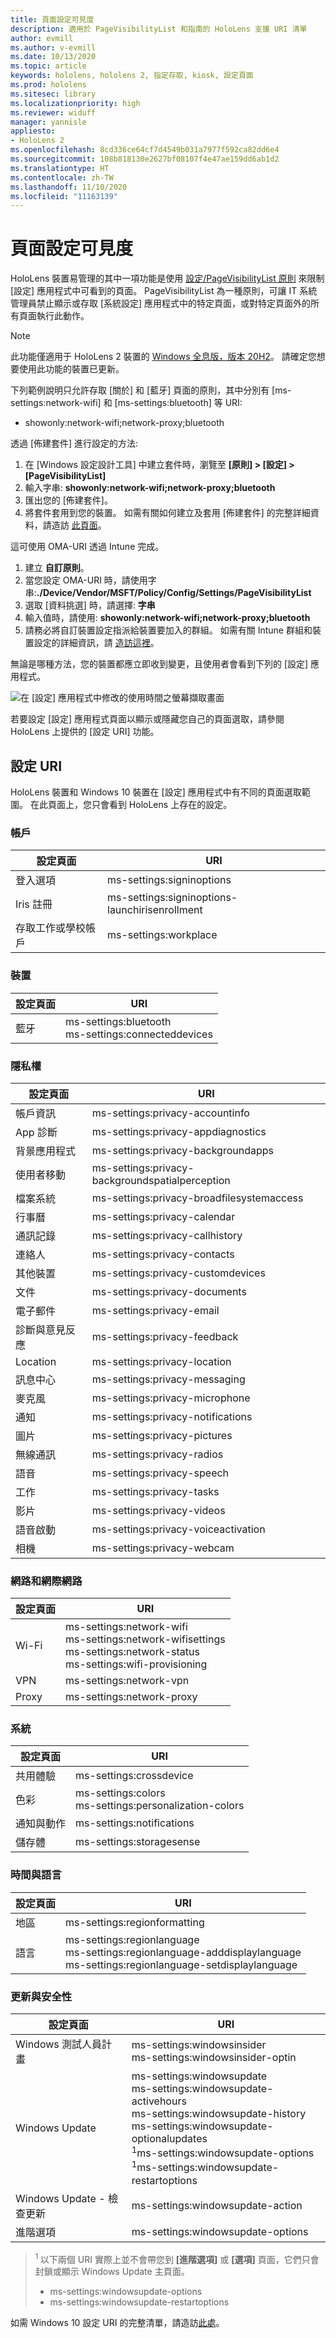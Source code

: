 ```yaml
---
title: 頁面設定可見度
description: 適用於 PageVisibilityList 和指南的 HoloLens 支援 URI 清單
author: evmill
ms.author: v-evmill
ms.date: 10/13/2020
ms.topic: article
keywords: hololens, hololens 2, 指定存取, kiosk, 設定頁面
ms.prod: hololens
ms.sitesec: library
ms.localizationpriority: high
ms.reviewer: widuff
manager: yannisle
appliesto:
- HoloLens 2
ms.openlocfilehash: 8cd336ce64cf7d4549b031a7977f592ca82dd6e4
ms.sourcegitcommit: 108b818130e2627bf08107f4e47ae159dd6ab1d2
ms.translationtype: HT
ms.contentlocale: zh-TW
ms.lasthandoff: 11/10/2020
ms.locfileid: "11163139"
---
```

# 頁面設定可見度

HoloLens 裝置易管理的其中一項功能是使用 [設定/PageVisibilityList 原則](https://docs.microsoft.com/windows/client-management/mdm/policy-csp-settings#settings-pagevisibilitylist) 來限制 [設定] 應用程式中可看到的頁面。 PageVisibilityList 為一種原則，可讓 IT 系統管理員禁止顯示或存取 [系統設定] 應用程式中的特定頁面，或對特定頁面外的所有頁面執行此動作。 

> [!NOTE]
> 此功能僅適用于 HoloLens 2 裝置的 [Windows 全息版，版本 20H2](hololens-release-notes.md#windows-holographic-version-20h2)。 請確定您想要使用此功能的裝置已更新。

下列範例說明只允許存取 [關於] 和 [藍牙] 頁面的原則，其中分別有 [ms-settings:network-wifi] 和 [ms-settings:bluetooth] 等 URI:
- showonly:network-wifi;network-proxy;bluetooth

透過 [佈建套件] 進行設定的方法: 
1. 在 [Windows 設定設計工具] 中建立套件時，瀏覽至 **[原則] > [設定] > [PageVisibilityList]**
1. 輸入字串: **showonly:network-wifi;network-proxy;bluetooth**
1. 匯出您的 [佈建套件]。
1. 將套件套用到您的裝置。 如需有關如何建立及套用 [佈建套件] 的完整詳細資料，請造訪 [此頁面](hololens-provisioning.md)。 

這可使用 OMA-URI 透過 Intune 完成。
1. 建立 **自訂原則**。
1. 當您設定 OMA-URI 時，請使用字串:**./Device/Vendor/MSFT/Policy/Config/Settings/PageVisibilityList**
1. 選取 [資料挑選] 時，請選擇: **字串**
1. 輸入值時，請使用: **showonly:network-wifi;network-proxy;bluetooth**
1. 請務必將自訂裝置設定指派給裝置要加入的群組。
如需有關 Intune 群組和裝置設定的詳細資訊，請 [造訪這裡](hololens-mdm-configure.md)。

無論是哪種方法，您的裝置都應立即收到變更，且使用者會看到下列的 [設定] 應用程式。 

![在 [設定] 應用程式中修改的使用時間之螢幕擷取畫面](images/hololens-page-visibility-list.jpg)

若要設定 [設定] 應用程式頁面以顯示或隱藏您自己的頁面選取，請參閱 HoloLens 上提供的 [設定 URI] 功能。 

## 設定 URI

HoloLens 裝置和 Windows 10 裝置在 [設定] 應用程式中有不同的頁面選取範圍。 在此頁面上，您只會看到 HoloLens 上存在的設定。 

### 帳戶
| 設定頁面           | URI                                            |
|-------------------------|------------------------------------------------|
| 登入選項         | ms-settings:signinoptions                      |
| Iris 註冊       | ms-settings:signinoptions-launchirisenrollment |
| 存取工作或學校帳戶 | ms-settings:workplace                          |

### 裝置
| 設定頁面 | URI                          |
|---------------|------------------------------|
| 藍牙     | ms-settings:bluetooth <br> ms-settings:connecteddevices |

### 隱私權
| 設定頁面            | URI                                             |
|--------------------------|-------------------------------------------------|
| 帳戶資訊             | ms-settings:privacy-accountinfo                 |
| App 診斷        | ms-settings:privacy-appdiagnostics              |
| 背景應用程式        | ms-settings:privacy-backgroundapps              |
| 使用者移動           | ms-settings:privacy-backgroundspatialperception |
| 檔案系統              | ms-settings:privacy-broadfilesystemaccess       |
| 行事曆                 | ms-settings:privacy-calendar                    |
| 通訊記錄             | ms-settings:privacy-callhistory                 |
| 連絡人                 | ms-settings:privacy-contacts                    |
| 其他裝置            | ms-settings:privacy-customdevices               |
| 文件                | ms-settings:privacy-documents                   |
| 電子郵件                    | ms-settings:privacy-email                       |
| 診斷與意見反應 | ms-settings:privacy-feedback                    |
| Location                 | ms-settings:privacy-location                    |
| 訊息中心                | ms-settings:privacy-messaging                   |
| 麥克風               | ms-settings:privacy-microphone                  |
| 通知            | ms-settings:privacy-notifications               |
| 圖片                 | ms-settings:privacy-pictures                    |
| 無線通訊                   | ms-settings:privacy-radios                      |
| 語音                   | ms-settings:privacy-speech                      |
| 工作                    | ms-settings:privacy-tasks                       |
| 影片                   | ms-settings:privacy-videos                      |
| 語音啟動       | ms-settings:privacy-voiceactivation             |
| 相機                   | ms-settings:privacy-webcam                      |

### 網路和網際網路
| 設定頁面 | URI                              |
|---------------|----------------------------------|
| Wi-Fi  | ms-settings:network-wifi<br>ms-settings:network-wifisettings<br>ms-settings:network-status<br>ms-settings:wifi-provisioning    |
| VPN   | ms-settings:network-vpn          |
| Proxy | ms-settings:network-proxy        |

### 系統
| 設定頁面      | URI                                |
|--------------------|------------------------------------|
| 共用體驗 | ms-settings:crossdevice            |
| 色彩             | ms-settings:colors<br>ms-settings:personalization-colors |
| 通知與動作  | ms-settings:notifications          |
| 儲存體            | ms-settings:storagesense           |

### 時間與語言
| 設定頁面 | URI                                           |
|---------------|-----------------------------------------------|
| 地區        | ms-settings:regionformatting                  |
| 語言      | ms-settings:regionlanguage<br>ms-settings:regionlanguage-adddisplaylanguage<br>ms-settings:regionlanguage-setdisplaylanguage |

### 更新與安全性
| 設定頁面                         | URI                                       |
|---------------------------------------|-------------------------------------------|
| Windows 測試人員計畫               | ms-settings:windowsinsider <br>ms-settings:windowsinsider-optin          |
| Windows Update                        | ms-settings:windowsupdate<br> ms-settings:windowsupdate-activehours  <br> ms-settings:windowsupdate-history <br> ms-settings:windowsupdate-optionalupdates <br><sup>1</sup>ms-settings:windowsupdate-options<br><sup>1</sup>ms-settings:windowsupdate-restartoptions |
| Windows Update - 檢查更新 | ms-settings:windowsupdate-action          |
| 進階選項                    | ms-settings:windowsupdate-options         |

>  <sup>1 </sup>以下兩個 URI 實際上並不會帶您到 **[進階選項]** 或 **[選項]** 頁面，它們只會封鎖或顯示 Windows Update 主頁面。 
> - ms-settings:windowsupdate-options
> - ms-settings:windowsupdate-restartoptions 

如需 Windows 10 設定 URI 的完整清單，請造訪[此處](https://docs.microsoft.com/windows/uwp/launch-resume/launch-settings-app#ms-settings-uri-scheme-reference)。 
